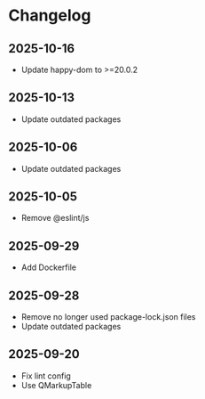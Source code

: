 # Changelog

## 2025-10-16

- Update happy-dom to >=20.0.2

## 2025-10-13

- Update outdated packages

## 2025-10-06

- Update outdated packages

## 2025-10-05

- Remove @eslint/js

## 2025-09-29

- Add Dockerfile

## 2025-09-28

- Remove no longer used package-lock.json files
- Update outdated packages

## 2025-09-20

- Fix lint config
- Use QMarkupTable
